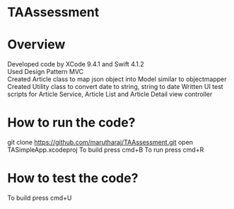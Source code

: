 # TAAssessment

Overview
=========
Developed code by XCode 9.4.1 and Swift 4.1.2<br />
Used Design Pattern MVC<br />
Created Article class to map json object into Model similar to objectmapper
Created Utility class to convert date to string, string to date
Written UI test scripts for Article Service, Article List and Article Detail view controller

How to run the code?
====================
git clone https://github.com/marutharaj/TAAssessment.git
open TASimpleApp.xcodeproj
To build press cmd+B
To run press cmd+R

How to test the code?
=====================
To build press cmd+U  
